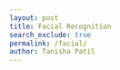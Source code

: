 ```yaml
---
layout: post
title: Facial Recognition
search_exclude: true
permalink: /facial/
author: Tanisha Patil
---
```

